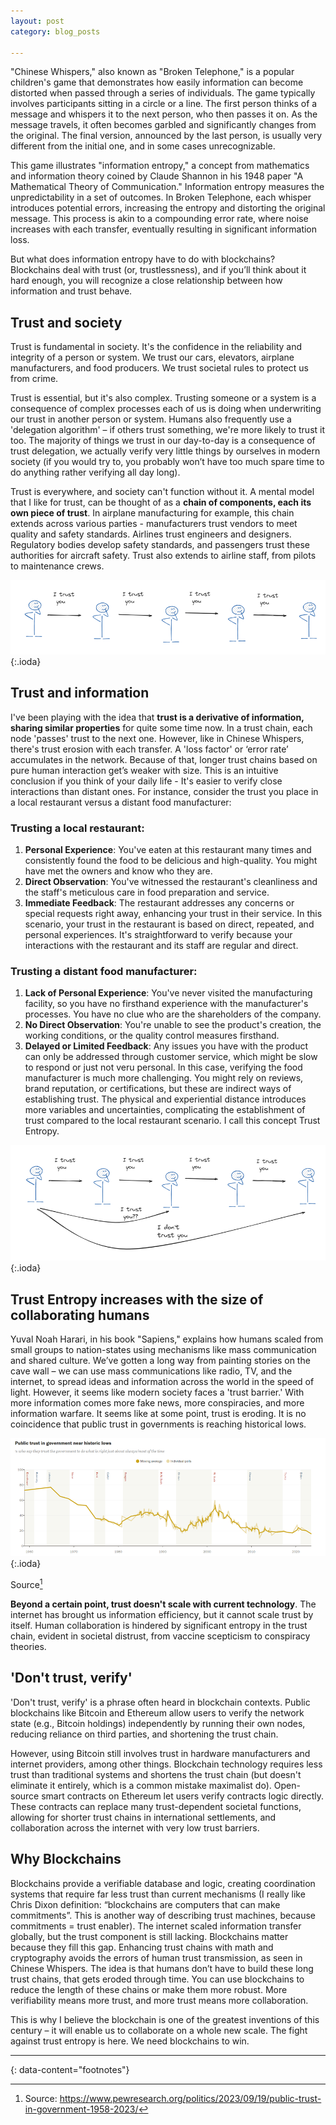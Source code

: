 ```yaml
---
layout: post
category: blog_posts

---
```


"Chinese Whispers," also known as "Broken Telephone," is a popular children's game that demonstrates how easily information can become distorted when passed through a series of individuals. The game typically involves participants sitting in a circle or a line. The first person thinks of a message and whispers it to the next person, who then passes it on. As the message travels, it often becomes garbled and significantly changes from the original. The final version, announced by the last person, is usually very different from the initial one, and in some cases unrecognizable. 

This game illustrates "information entropy," a concept from mathematics and information theory coined by Claude Shannon in his 1948 paper "A Mathematical Theory of Communication." Information entropy measures the unpredictability in a set of outcomes. In Broken Telephone, each whisper introduces potential errors, increasing the entropy and distorting the original message. This process is akin to a compounding error rate, where noise increases with each transfer, eventually resulting in significant information loss.

But what does information entropy have to do with blockchains? Blockchains deal with trust (or, trustlessness), and if you’ll think about it hard enough, you will recognize a close relationship between how information and trust behave. 

## Trust and society

Trust is fundamental in society. It's the confidence in the reliability and integrity of a person or system. We trust our cars, elevators, airplane manufacturers, and food producers. We trust societal rules to protect us from crime. 

Trust is essential, but it's also complex. Trusting someone or a system is a consequence of complex processes each of us is doing when underwriting our trust in another person or system. Humans also frequently use a 'delegation algorithm' – if others trust something, we're more likely to trust it too. The majority of things we trust in our day-to-day is a consequence of trust delegation, we actually verify very little things by ourselves in modern society (if you would try to, you probably won’t have too much spare time to do anything rather verifying all day long). 

Trust is everywhere, and society can't function without it. A mental model that I like for trust, can be thought of as a **chain of components, each its own piece of trust**. In airplane manufacturing for example, this chain extends across various parties - manufacturers trust vendors to meet quality and safety standards. Airlines trust engineers and designers. Regulatory bodies develop safety standards, and passengers trust these authorities for aircraft safety. Trust also extends to airline staff, from pilots to maintenance crews.

![1](/entropy1.png){:.ioda}

 
## Trust and information

I've been playing with the idea that **trust is a derivative of information, sharing similar properties** for quite some time now. In a trust chain, each node 'passes' trust to the next one. However, like in Chinese Whispers, there's trust erosion with each transfer. A 'loss factor' or ‘error rate’ accumulates in the network. Because of that, longer trust chains based on pure human interaction get’s weaker with size. This is an intuitive conclusion if you think of your daily life - It's easier to verify close interactions than distant ones.
For instance, consider the trust you place in a local restaurant versus a distant food manufacturer:

### Trusting a local restaurant:
1.	**Personal Experience**: You've eaten at this restaurant many times and consistently found the food to be delicious and high-quality. You might have met the owners and know who they are. 
2.	**Direct Observation**: You've witnessed the restaurant's cleanliness and the staff's meticulous care in food preparation and service.
3.	**Immediate Feedback**: The restaurant addresses any concerns or special requests right away, enhancing your trust in their service.
In this scenario, your trust in the restaurant is based on direct, repeated, and personal experiences. It's straightforward to verify because your interactions with the restaurant and its staff are regular and direct.

### Trusting a distant food manufacturer:

1.	**Lack of Personal Experience**: You've never visited the manufacturing facility, so you have no firsthand experience with the manufacturer's processes. You have no clue who are the shareholders of the company. 
2.	**No Direct Observation**: You're unable to see the product's creation, the working conditions, or the quality control measures firsthand.
3.	**Delayed or Limited Feedback**: Any issues you have with the product can only be addressed through customer service, which might be slow to respond or just not veru personal.
In this case, verifying the food manufacturer is much more challenging. You might rely on reviews, brand reputation, or certifications, but these are indirect ways of establishing trust. The physical and experiential distance introduces more variables and uncertainties, complicating the establishment of trust compared to the local restaurant scenario. I call this concept Trust Entropy. 

![1](/entropy2.png){:.ioda}

 
## Trust Entropy increases with the size of collaborating humans

Yuval Noah Harari, in his book "Sapiens," explains how humans scaled from small groups to nation-states using mechanisms like mass communication and shared culture. We’ve gotten a long way from painting stories on the cave wall – we can use mass communications like radio, TV, and the internet, to spread ideas and information across the world in the speed of light.
However, it seems like modern society faces a 'trust barrier.' With more information comes more fake news, more conspiracies, and more information warfare. It seems like at some point, trust is eroding.  It is no coincidence that public trust in governments is reaching historical lows. 


 ![1](/entropy3.png){:.ioda}

Source[^1]


**Beyond a certain point, trust doesn't scale with current technology**. The internet has brought us information efficiency, but it cannot scale trust by itself. Human collaboration is hindered by significant entropy in the trust chain, evident in societal distrust, from vaccine scepticism to conspiracy theories.

## 'Don't trust, verify'

'Don't trust, verify' is a phrase often heard in blockchain contexts. Public blockchains like Bitcoin and Ethereum allow users to verify the network state (e.g., Bitcoin holdings) independently by running their own nodes, reducing reliance on third parties, and shortening the trust chain.

However, using Bitcoin still involves trust in hardware manufacturers and internet providers, among other things. Blockchain technology requires less trust than traditional systems and shortens the trust chain (but doesn't eliminate it entirely, which is a common mistake maximalist do). Open-source smart contracts on Ethereum let users verify contracts logic directly. These contracts can replace many trust-dependent societal functions, allowing for shorter trust chains in international settlements, and collaboration across the internet with very low trust barriers. 

## Why Blockchains

Blockchains provide a verifiable database and logic, creating coordination systems that require far less trust than current mechanisms (I really like Chris Dixon definition: “blockchains are computers that can make commitments”. This is another way of describing trust machines, because commitments = trust enabler). The internet scaled information transfer globally, but the trust component is still lacking. Blockchains matter because they fill this gap. Enhancing trust chains with math and cryptography avoids the errors of human trust transmission, as seen in Chinese Whispers. 
The idea is that humans don’t have to build these long trust chains, that gets eroded through time. You can use blockchains to reduce the length of these chains or make them more robust. More verifiability means more trust, and more trust means more collaboration.

This is why I believe the blockchain is one of the greatest inventions of this century – it will enable us to collaborate on a whole new scale. The fight against trust entropy is here. We need blockchains to win.  




 <hr>


{: data-content="footnotes"}

[^1]: Source: https://www.pewresearch.org/politics/2023/09/19/public-trust-in-government-1958-2023/

